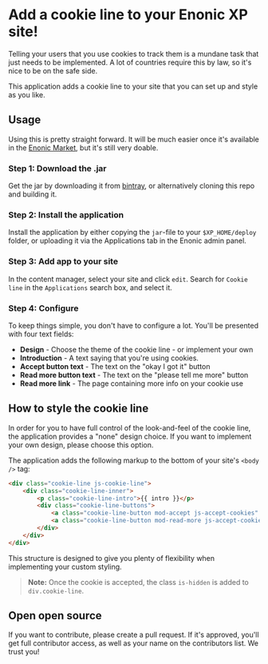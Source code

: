 # Add a cookie line to your Enonic XP site!

Telling your users that you use cookies to track them is a mundane task that
just needs to be implemented. A lot of countries require this by law, so it's
nice to be on the safe side.

This application adds a cookie line to your site that you can set up and style
as you like.

## Usage

Using this is pretty straight forward. It will be much easier once it's
available in the [Enonic Market](https://market.enonic.com), but it's still
very doable.

### Step 1: Download the .jar

Get the jar by downloading it from
[bintray](https://bintray.com/artifact/download/selbekk/maven/cookieLine-1.1.0.jar),
or alternatively cloning this repo and building it.

### Step 2: Install the application

Install the application by either copying the `jar`-file to your
`$XP_HOME/deploy` folder, or uploading it via the Applications tab in the
Enonic admin panel.

### Step 3: Add app to your site

In the content manager, select your site and click `edit`. Search for
`Cookie line` in the `Applications` search box, and select it.

### Step 4: Configure

To keep things simple, you don't have to configure a lot. You'll be presented
with four text fields:

- **Design** - Choose the theme of the cookie line - or implement your own
- **Introduction** - A text saying that you're using cookies.
- **Accept button text** - The text on the "okay I got it" button
- **Read more button text** - The text on the "please tell me more" button
- **Read more link** - The page containing more info on your cookie use

## How to style the cookie line

In order for you to have full control of the look-and-feel of the cookie line,
the application provides a "none" design choice. If you want to implement your
own design, please choose this option.

The application adds the following markup to the bottom of your site's
`<body />` tag:

```html
<div class="cookie-line js-cookie-line">
    <div class="cookie-line-inner">
        <p class="cookie-line-intro">{{ intro }}</p>
        <div class="cookie-line-buttons">
            <a class="cookie-line-button mod-accept js-accept-cookies" href="#cookie-line-accept">{{ accept button }}</a>
            <a class="cookie-line-button mod-read-more js-accept-cookies" href="{{ read more link}}">{{ read more button }}</a>
        </div>
    </div>
</div>
```

This structure is designed to give you plenty of flexibility when implementing
your custom styling.

>**Note:** Once the cookie is accepted, the class `is-hidden` is added to
`div.cookie-line`.

## Open open source

If you want to contribute, please create a pull request. If it's approved,
you'll get full contributor access, as well as your name on the contributors
list. We trust you!
